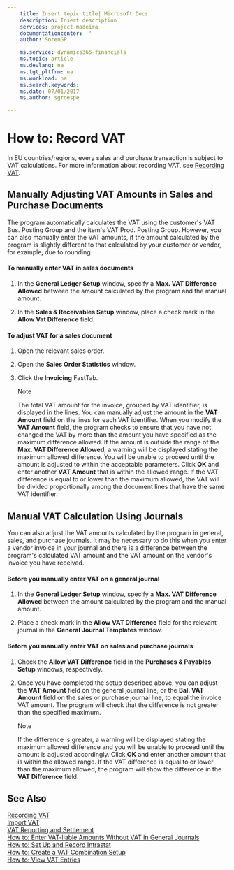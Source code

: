 ```yaml
---
    title: Insert topic title| Microsoft Docs
    description: Insert description
    services: project-madeira
    documentationcenter: ''
    author: SorenGP

    ms.service: dynamics365-financials
    ms.topic: article
    ms.devlang: na
    ms.tgt_pltfrm: na
    ms.workload: na
    ms.search.keywords:
    ms.date: 07/01/2017
    ms.author: sgroespe

---
```

# How to: Record VAT
In EU countries\/regions, every sales and purchase transaction is subject to VAT calculations. For more information about recording VAT, see [Recording VAT](../recording-vat.md).  
  
## Manually Adjusting VAT Amounts in Sales and Purchase Documents  
 The program automatically calculates the VAT using the customer's VAT Bus. Posting Group and the item's VAT Prod. Posting Group. However, you can also manually enter the VAT amounts, if the amount calculated by the program is slightly different to that calculated by your customer or vendor, for example, due to rounding.  
  
#### To manually enter VAT in sales documents  
  
1.  In the **General Ledger Setup** window, specify a **Max. VAT Difference Allowed** between the amount calculated by the program and the manual amount.  
  
2.  In the **Sales & Receivables Setup** window, place a check mark in the **Allow Vat Difference** field.  
  
#### To adjust VAT for a sales document  
  
1.  Open the relevant sales order.  
  
2.  Open the **Sales Order Statistics** window.  
  
3.  Click the **Invoicing** FastTab.  
  
    > [!NOTE]  
    >  The total VAT amount for the invoice, grouped by VAT identifier, is displayed in the lines. You can manually adjust the amount in the **VAT Amount** field on the lines for each VAT identifier. When you modify the **VAT Amount** field, the program checks to ensure that you have not changed the VAT by more than the amount you have specified as the maximum difference allowed. If the amount is outside the range of the **Max. VAT Difference Allowed**, a warning will be displayed stating the maximum allowed difference. You will be unable to proceed until the amount is adjusted to within the acceptable parameters. Click **OK** and enter another **VAT Amount** that is within the allowed range. If the VAT difference is equal to or lower than the maximum allowed, the VAT will be divided proportionally among the document lines that have the same VAT identifier.  
  
## Manual VAT Calculation Using Journals  
 You can also adjust the VAT amounts calculated by the program in general, sales, and purchase journals. It may be necessary to do this when you enter a vendor invoice in your journal and there is a difference between the program's calculated VAT amount and the VAT amount on the vendor's invoice you have received.  
  
#### Before you manually enter VAT on a general journal  
  
1.  In the **General Ledger Setup** window, specify a **Max. VAT Difference Allowed** between the amount calculated by the program and the manual amount.  
  
2.  Place a check mark in the **Allow VAT Difference** field for the relevant journal in the **General Journal Templates** window.  
  
#### Before you manually enter VAT on sales and purchase journals  
  
1.  Check the **Allow VAT Difference** field in the **Purchases & Payables Setup** windows, respectively.  
  
2.  Once you have completed the setup described above, you can adjust the **VAT Amount** field on the general journal line, or the **Bal. VAT Amount** field on the sales or purchase journal line, to equal the invoice VAT amount. The program will check that the difference is not greater than the specified maximum.  
  
    > [!NOTE]  
    >  If the difference is greater, a warning will be displayed stating the maximum allowed difference and you will be unable to proceed until the amount is adjusted accordingly. Click **OK** and enter another amount that is within the allowed range. If the VAT difference is equal to or lower than the maximum allowed, the program will show the difference in the **VAT Difference** field.  
  
## See Also  
 [Recording VAT](../recording-vat.md)   
 [Import VAT](../import-vat.md)   
 [VAT Reporting and Settlement](../vat-reporting-and-settlement.md)   
 [How to: Enter VAT-liable Amounts Without VAT in General Journals](../how-to-enter-vat-liable-amounts-without-vat-in-general-journals.md)   
 [How to: Set Up and Record Intrastat](../how-to-set-up-and-record-intrastat.md)   
 [How to: Create a VAT Combination Setup](../how-to-create-a-vat-combination-setup.md)   
 [How to: View VAT Entries](../how-to-view-vat-entries.md)